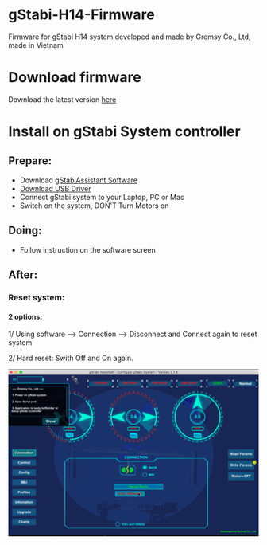 # gStabi-H14-Firmware
Firmware for gStabi H14 system developed and made by Gremsy Co., Ltd, made in Vietnam

# Download firmware
Download the latest version [here](https://github.com/Gremsy/gStabi-H16-Firmware/releases)

# Install on gStabi System controller
## Prepare:
- Download [gStabiAssistant Software](https://github.com/Gremsy/gStabi-Software/releases)
- [Download USB Driver](https://www.silabs.com/products/mcu/Pages/USBtoUARTBridgeVCPDrivers.aspx)
- Connect gStabi system to your Laptop, PC or Mac
- Switch on the system, DON'T Turn Motors on

## Doing:
 - Follow instruction on the software screen

## After:
### Reset system:
#### 2 options:
1/ Using software --> Connection --> Disconnect and Connect again to reset system

2/ Hard reset: Swith Off and On again.

![Walkthrough Video](UpgradeFirmwareWalkthrough.gif)
